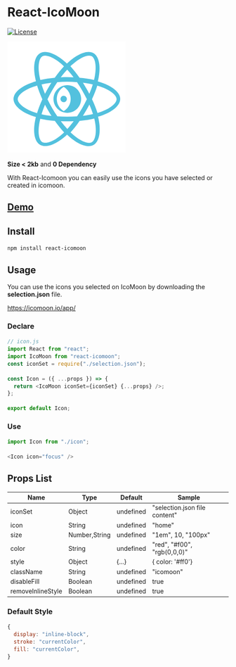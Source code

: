 # React-IcoMoon

[![License](https://img.shields.io/badge/License-Apache%202.0-green.svg)](http://www.apache.org/licenses/LICENSE-2.0.html)


![React-Icomoon Logo](logo.png)

**Size < 2kb** and **0 Dependency**

With React-Icomoon you can easily use the icons you have selected or created in icomoon.

## [Demo](https://codesandbox.io/s/react-icomoon-demo-13pce)

## Install

```
npm install react-icomoon
```

## Usage

You can use the icons you selected on IcoMoon by downloading the **selection.json** file.

https://icomoon.io/app/

### Declare
```js
// icon.js
import React from "react";
import IcoMoon from "react-icomoon";
const iconSet = require("./selection.json");

const Icon = ({ ...props }) => {
  return <IcoMoon iconSet={iconSet} {...props} />;
};

export default Icon;
```
### Use
```js
import Icon from "./icon";

<Icon icon="focus" />
```

## Props List
| Name              | Type          | Default   | Sample                        |
|-------------------|---------------|-----------|-------------------------------|
| iconSet           | Object        | undefined | "selection.json file content" |
| icon              | String        | undefined | "home"                        |
| size              | Number,String | undefined | "1em", 10, "100px"            |
| color             | String        | undefined | "red", "#f00", "rgb(0,0,0)"   |
| style             | Object        | {...}     | { color: '#ff0'}              |
| className         | String        | undefined | "icomoon"                     |
| disableFill       | Boolean       | undefined | true                          |
| removeInlineStyle | Boolean       | undefined | true                          |


### Default Style
```js
{
  display: "inline-block",
  stroke: "currentColor",
  fill: "currentColor",
}
```